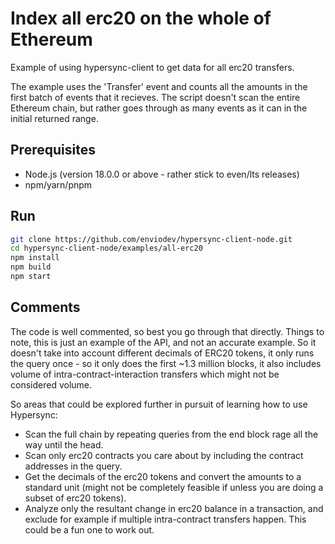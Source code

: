 # Index all erc20 on the whole of Ethereum

Example of using hypersync-client to get data for all erc20 transfers.

The example uses the 'Transfer' event and counts all the amounts in the first batch of events that it recieves. The script doesn't scan the entire Ethereum chain, but rather goes through as many events as it can in the initial returned range.

## Prerequisites

- Node.js (version 18.0.0 or above - rather stick to even/lts releases)
- npm/yarn/pnpm

## Run

```bash
git clone https://github.com/enviodev/hypersync-client-node.git
cd hypersync-client-node/examples/all-erc20
npm install
npm build
npm start
```

## Comments

The code is well commented, so best you go through that directly. Things to note, this is just an example of the API, and not an accurate example. So it doesn't take into account different decimals of ERC20 tokens, it only runs the query once - so it only does the first ~1.3 million blocks, it also includes volume of intra-contract-interaction transfers which might not be considered volume.

So areas that could be explored further in pursuit of learning how to use Hypersync:

- Scan the full chain by repeating queries from the end block rage all the way until the head.
- Scan only erc20 contracts you care about by including the contract addresses in the query.
- Get the decimals of the erc20 tokens and convert the amounts to a standard unit (might not be completely feasible if unless you are doing a subset of erc20 tokens).
- Analyze only the resultant change in erc20 balance in a transaction, and exclude for example if multiple intra-contract transfers happen. This could be a fun one to work out.
